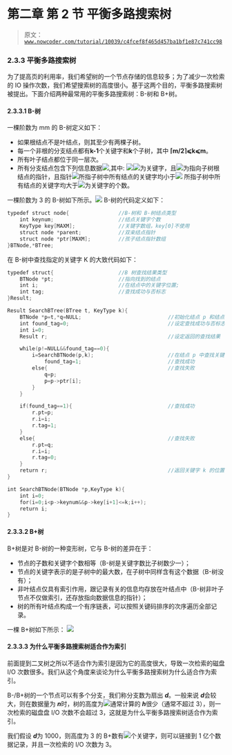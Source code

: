 # 第二章 第 2 节 平衡多路搜索树

> 原文：[`www.nowcoder.com/tutorial/10039/c4fcef8f465d457ba1bf1e87c741cc98`](https://www.nowcoder.com/tutorial/10039/c4fcef8f465d457ba1bf1e87c741cc98)

### 2.3.3 平衡多路搜索树

为了提高页的利用率，我们希望树的一个节点存储的信息较多；为了减少一次检索的 IO 操作次数，我们希望搜索树的高度很小。基于这两个目的，平衡多路搜索树被提出。下面介绍两种最常用的平衡多路搜索树：B-树和 B+树。

#### 2.3.3.1 B-树

一棵阶数为 mm 的 B-树定义如下：

*   如果根结点不是叶结点，则其至少有两棵子树。
*   每一个非根的分支结点都有**k-1**个关键字和**k**个子树，其中 **⌈m/2⌉⩽k⩽m**。
*   所有叶子结点都位于同一层次。
*   所有分支结点包含下列信息数据![](img/a906519055a4cec62290d329a773534f.png),其中: ![](img/42e6e3e9b767e2f886131f63f7921d4c.png)![](img/df15cbaa6eea383df8ded63ccea3315d.png)为关键字，且![](img/446c4e47c04aa870cc48837321ea8fe7.png)为指向子树根结点的指针，且指针![](img/fb47d072a39431f17a4b2220baab0b2d.png)所指子树中所有结点的关键字均小于![](img/29a1cef8c63d42ea52616fa9ab3abbca.png) 所指子树中所有结点的关键字均大于![](img/fd4d87f97546f5d7d6b51ee947814cfc.png)为关键字的个数。

一棵阶数为 3 的 B-树如下所示。![](img/59b54a9b5eb35b68d0ebcc919f782d34.png)
B-树的代码定义如下：

```cpp
typedef struct node{                //B-树和 B-树结点类型 
    int keynum;                     //结点关键字个数
    KeyType key[MAXM];              //关键字数组，key[0]不使用 
    struct node *parent;            //双亲结点指针
    struct node *ptr[MAXM];         //孩子结点指针数组 
}BTNode,*BTree;
```

在 B-树中查找指定的关键字 K 的大致代码如下：

```cpp
typedef struct{                     //B 树查找结果类型 
    BTNode *pt;                     //指向找到的结点
    int i;                          //在结点中的关键字位置; 
    int tag;                        //查找成功与否标志
}Result;

Result SearchBTree(BTree t, KeyType k){
    BTNode *p=t,*q=NULL;                            //初始化结点 p 和结点 q,p 指向待查结点,q 指向 p 的双亲
    int found_tag=0;                                //设定查找成功与否标志 
    int i=0;                 
    Result r;                                       //设定返回的查找结果 

    while(p!=NULL&&found_tag==0){
        i=SearchBTNode(p,k);                        //在结点 p 中查找关键字 k                   if(i>0&&p->key[i]==k)                       //找到待查关键字
            found_tag=1;                            //查找成功 
        else{                                       //查找失败 
            q=p;                            
            p=p->ptr[i];
        }
    }

    if(found_tag==1){                               //查找成功
        r.pt=p;
        r.i=i;
        r.tag=1;
    }
    else{                                           //查找失败
        r.pt=q;
        r.i=i;
        r.tag=0;
    }
    return r;                                       //返回关键字 k 的位置(或插入位置)
}

int SearchBTNode(BTNode *p,KeyType k){
    int i=0;
    for(i=0;i<p->keynum&&p->key[i+1]<=k;i++);
    return i;
}
```

#### 2.3.3.2 B+树

B+树是对 B-树的一种变形树，它与 B-树的差异在于：

*   节点的子数和关键字个数相等（B-树是关键字数比子树数少一）；
*   节点的关键字表示的是子树中的最大数，在子树中同样含有这个数据（B-树没有）；
*   非叶结点仅具有索引作用，跟记录有关的信息均存放在叶结点中（B-树非叶子节点不仅做索引，还存放指向数据信息的指针）；
*   树的所有叶结点构成一个有序链表，可以按照关键码排序的次序遍历全部记录。

一棵 B+树如下所示：
![](img/9710e100813345c1b381019dcb618ecd.png)

#### 2.3.3.3 为什么平衡多路搜索树适合作为索引

前面提到二叉树之所以不适合作为索引是因为它的高度很大，导致一次检索的磁盘 I/O 次数很多。我们从这个角度来谈论为什么平衡多路搜索树为什么适合作为索引。

B-/B+树的一个节点可以有多个分支，我们称分支数为扇出 ***d***。一般来说 ***d***会较大，则在数据量为 ***n***时，树的高度为![](img/99793a3c16784e1e036b0871a2bbc91e.png)通常计算的 ***h***很少（通常不超过 3），则一次检索的磁盘盘 I/O 次数不会超过 3，这就是为什么平衡多路搜索树适合作为索引。

我们假设 ***d***为 1000，则高度为 3 的 B+数有![](img/16981002c2d4e4acdf17debc1e294b93.png)个关键字，则可以链接到 1 亿个数据记录，并且一次检索的 I/O 次数为 3。
